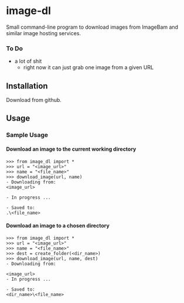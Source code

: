 # image-dl
Small command-line program to download images from ImageBam and similar image hosting services.


### To Do
- a lot of shit
    - right now it can just grab one image from a given URL


## Installation
Download from github.


## Usage
### Sample Usage
#### Download an image to the current working directory

    >>> from image_dl import *
    >>> url = "<image_url>"
    >>> name = "<file_name>"
    >>> download_image(url, name)
    - Downloading from:
    <image_url>

    - In progress ...

    - Saved to:
    .\<file_name>


#### Download an image to a chosen directory

    >>> from image_dl import *
    >>> url = "<image_url>"
    >>> name = "<file_name>"
    >>> dest = create_folder(<dir_name>)
    >>> download_image(url, name, dest)
    - Downloading from:

    <image_url>
    - In progress ...

    - Saved to:
    <dir_name>\<file_name>